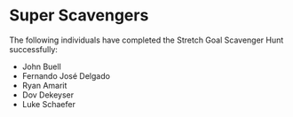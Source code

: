 # Super Scavengers

The following individuals have completed the Stretch Goal Scavenger Hunt successfully:

* John Buell
* Fernando José Delgado
* Ryan Amarit
* Dov Dekeyser
* Luke Schaefer
